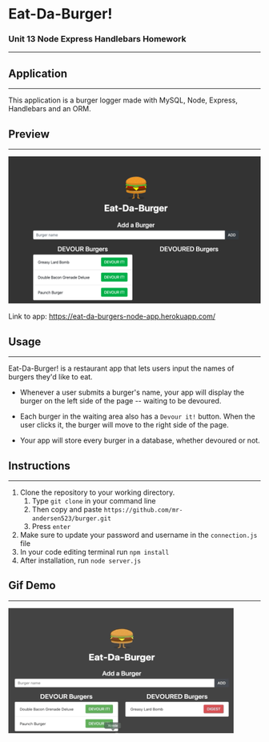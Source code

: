 # Eat-Da-Burger! 

### Unit 13 Node Express Handlebars Homework
- - - -
## Application
- - - -
This application is a burger logger made with MySQL, Node, Express, Handlebars and an ORM.


## Preview
- - - -
![picture alt](preview/burger.png)

Link to app: https://eat-da-burgers-node-app.herokuapp.com/

## Usage
- - - -
Eat-Da-Burger! is a restaurant app that lets users input the names of burgers they'd like to eat.

* Whenever a user submits a burger's name, your app will display the burger on the left side of the page -- waiting to be devoured.

* Each burger in the waiting area also has a `Devour it!` button. When the user clicks it, the burger will move to the right side of the page.

* Your app will store every burger in a database, whether devoured or not.

## Instructions
- - - -
1. Clone the repository to your working directory. 
   1. Type `git clone` in your command line
   2. Then copy and paste `https://github.com/mr-andersen523/burger.git`
   3. Press `enter` 
2. Make sure to update your password and username in the `connection.js` file
3. In your code editing terminal run `npm install`
4. After installation, run `node server.js`
   
## Gif Demo
- - - -

<img src="preview/burger-app.gif" height="250px" width="450px">

